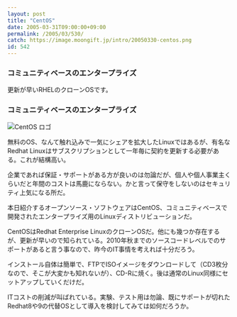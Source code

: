 ```yaml
---
layout: post
title: "CentOS"
date: 2005-03-31T09:00:00+09:00
permalink: /2005/03/530/
catch: https://image.moongift.jp/intro/20050330-centos.png
id: 542
---
```

### コミュニティベースのエンタープライズ
  
更新が早いRHELのクローンOSです。  
<!--more-->  

### コミュニティベースのエンタープライズ
  

![CentOS ロゴ](https://image.moongift.jp/intro/20050330-centos.png "CentOS ロゴ")

  

無料のOS、なんて触れ込みで一気にシェアを拡大したLinuxではあるが、有名なRedhat Linuxはサブスクリプションとして一年毎に契約を更新する必要がある。これが結構高い。

  

企業であれば保証・サポートがある方が良いのは勿論だが、個人や個人事業主くらいだと年間のコストは馬鹿にならない。かと言って保守をしないのはセキュリティ上気になる所だ。

  

本日紹介するオープンソース・ソフトウェアはCentOS、コミュニティベースで開発されたエンタープライズ用のLinuxディストリビューションだ。

  

CentOSはRedhat Enterprise LinuxのクローンOSだ。他にも幾つか存在するが、更新が早いので知られている。2010年秋までのソースコードレベルでのサポートがあると言う事なので、昨今のIT事情を考えれば十分だろう。

  

インストール自体は簡単で、FTPでISOイメージをダウンロードして（CD3枚分なので、そこが大変かも知れないが）、CD-Rに焼く。後は通常のLinux同様にセットアップしていくだけだ。

  

ITコストの削減が叫ばれている。実験、テスト用は勿論、既にサポートが切れたRedhat8や9の代替OSとして導入を検討してみては如何だろうか。

